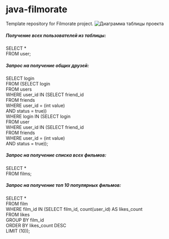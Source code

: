 # java-filmorate
Template repository for Filmorate project.
![Диаграмма таблицы проекта](https://github.com/Vkurse/-java-filmorate/blob/main/ER%20диаграмма.png)
##### _Получение всех пользователей из таблицы:_
SELECT * <br/>
FROM user;

##### _Запрос на получение общих друзей:_
SELECT login <br/>
FROM (SELECT login<br/>
FROM users<br/>
WHERE user_id IN (SELECT friend_id<br/>
FROM friends<br/>
WHERE user_id = (int value)<br/> 
AND status = true))<br/>
WHERE login IN (SELECT login<br/>
FROM user<br/>
WHERE user_id IN (SELECT friend_id<br/>
FROM friends<br/>
WHERE user_id = (int value)<br/>
AND status = true));

##### _Запрос на получение списка всех фильмов:_
SELECT *<br/>
FROM films;
##### _Запрос на получение топ 10 популярных фильмов:_
SELECT *<br/>
FROM film<br/>
WHERE film_id IN (SELECT film_id, count(user_id) AS likes_count<br/>
FROM likes<br/>
GROUP BY film_id<br/>
ORDER BY likes_count DESC<br/>
LIMIT (10));
